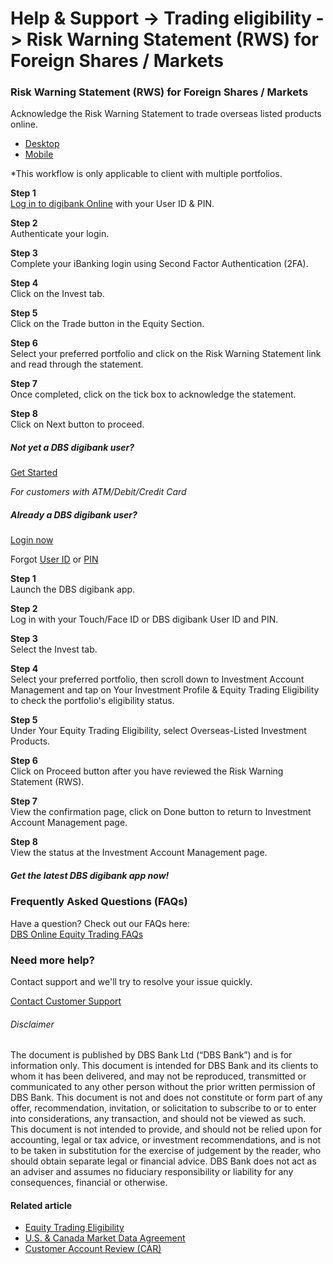 # Help & Support -> Trading eligibility -> Risk Warning Statement (RWS) for Foreign Shares / Markets

### Risk Warning Statement (RWS) for Foreign Shares / Markets

Acknowledge the Risk Warning Statement to trade overseas listed products online.

  * [Desktop](https://www.dbs.com.sg/personal/support/wealth-oet-risk-warning-statement-for-foreign-shares-market.html#desktop-tab)
  * [Mobile](https://www.dbs.com.sg/personal/support/wealth-oet-risk-warning-statement-for-foreign-shares-market.html#mobile-tab)



*This workflow is only applicable to client with multiple portfolios.

**Step 1**  
[Log in to digibank Online](https://internet-banking.dbs.com.sg/) with your User ID & PIN. 

**Step 2**  
Authenticate your login. 

**Step 3**  
Complete your iBanking login using Second Factor Authentication (2FA). 

**Step 4**  
Click on the Invest tab. 

**Step 5**  
Click on the Trade button in the Equity Section. 

**Step 6**  
Select your preferred portfolio and click on the Risk Warning Statement link and read through the statement. 

**Step 7**  
Once completed, click on the tick box to acknowledge the statement. 

**Step 8**  
Click on Next button to proceed. 

##### Not yet a DBS digibank user?

[Get Started](https://internet-banking.dbs.com.sg/ibAPL/Welcome)

_For customers with ATM/Debit/Credit Card_

##### Already a DBS digibank user?

[Login now](https://internet-banking.dbs.com.sg/IB/Welcome)

Forgot [User ID](https://www.dbs.com.sg/personal/ibanking/ibapl/ib-printuid.html) or [PIN](https://www.dbs.com.sg/personal/ibanking/ibapl/ib-resetpin.html)

**Step 1**  
Launch the DBS digibank app. 

**Step 2**  
Log in with your Touch/Face ID or DBS digibank User ID and PIN. 

**Step 3**  
Select the Invest tab. 

**Step 4**  
Select your preferred portfolio, then scroll down to Investment Account Management and tap on Your Investment Profile & Equity Trading Eligibility to check the portfolio's eligibility status. 

**Step 5**  
Under Your Equity Trading Eligibility, select Overseas-Listed Investment Products. 

**Step 6**  
Click on Proceed button after you have reviewed the Risk Warning Statement (RWS). 

**Step 7**  
View the confirmation page, click on Done button to return to Investment Account Management page. 

**Step 8**  
View the status at the Investment Account Management page. 

##### Get the latest DBS digibank app now!

[](https://apps.apple.com/sg/app/dbs-iwealth-sg/id1179928963) [](https://play.google.com/store/apps/details?id=com.dbs.sg.iwealth) [](https://appgallery.huawei.com/#/app/C101888665)

### Frequently Asked Questions (FAQs)

Have a question? Check out our FAQs here:  
[DBS Online Equity Trading FAQs](https://www.dbs.com.sg/personal/support/wealth-oet-dbs-online-equity-trading-faq.html)  


### Need more help?

Contact support and we'll try to resolve your issue quickly.

[Contact Customer Support](https://www.dbs.com.sg/personal/contact-us.page)

###### Disclaimer

The document is published by DBS Bank Ltd (“DBS Bank”) and is for information only. This document is intended for DBS Bank and its clients to whom it has been delivered, and may not be reproduced, transmitted or communicated to any other person without the prior written permission of DBS Bank. This document is not and does not constitute or form part of any offer, recommendation, invitation, or solicitation to subscribe to or to enter into considerations, any transaction, and should not be viewed as such. This document is not intended to provide, and should not be relied upon for accounting, legal or tax advice, or investment recommendations, and is not to be taken in substitution for the exercise of judgement by the reader, who should obtain separate legal or financial advice. DBS Bank does not act as an adviser and assumes no fiduciary responsibility or liability for any consequences, financial or otherwise. 

#### Related article

  * [Equity Trading Eligibility](https://www.dbs.com.sg/personal/support/wealth-oet-equity-trading-eligibility.html)
  * [U.S. & Canada Market Data Agreement](https://www.dbs.com.sg/personal/support/wealth-oet-us-canada-market-data-agreement.html)
  * [Customer Account Review (CAR)](https://www.dbs.com.sg/personal/support/wealth-oet-customer-account-review.html)


